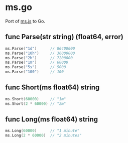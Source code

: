 ms.go
=====

Port of [ms.js](https://github.com/guille/ms.js) to Go.


func Parse(str string) (float64, error)
------------------------------------------------

```go
ms.Parse("1d")      // 86400000
ms.Parse("10h")     // 36000000
ms.Parse("2h")      // 7200000
ms.Parse("1m")      // 60000
ms.Parse("5s")      // 5000
ms.Parse("100")     // 100
```

func Short(ms float64) string
-----------------------------

```go
ms.Short(60000)     // "1m"
ms.Short(2 * 60000) // "2m"
```

func Long(ms float64) string
----------------------------

```go
ms.Long(60000)      // "1 minute"
ms.Long(2 * 60000)  // "2 minutes"
```

